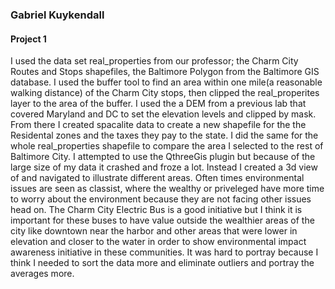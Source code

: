### Gabriel Kuykendall
#### Project 1
I used the data set real_properties from our professor; the Charm City Routes and Stops shapefiles, the Baltimore Polygon from the Baltimore GIS database. I used the buffer tool to find an area within one mile(a reasonable walking distance) of the Charm City stops, then clipped the real_properites layer to the area of the buffer. I used the a DEM from a previous lab that covered Maryland and DC to set the elevation levels and clipped by mask. From there I created spacalite data to create a new shapefile for the the Residental zones and the taxes they pay to the state. I did the same for the whole real_properties shapefile to compare the area I selected to the rest of Baltimore City. I attempted to use the QthreeGis plugin but because of the large size of my data it crashed and froze a lot. Instead I created a 3d view of and navigated to illustrate different areas. Often times environmental issues are seen as classist, where the wealthy or priveleged have more time to worry about the environment because they are not facing other issues head on. The Charm City Electric Bus is a good initiative but I think it is important for these buses to have value outside the wealthier areas of the city like downtown near the harbor and other areas that were lower in elevation and closer to the water in order to show environmental impact awareness initiative in these communities. It was hard to portray because I think I needed to sort the data more and eliminate outliers and portray the averages more.
